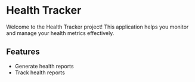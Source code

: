 # Health Tracker

Welcome to the Health Tracker project! This application helps you monitor and manage your health metrics effectively.

## Features


- Generate health reports
- Track health reports


